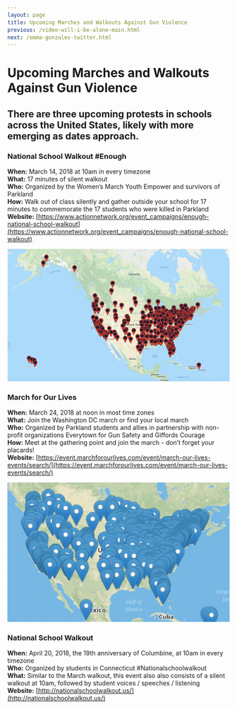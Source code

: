 ```yaml
---
layout: page
title: Upcoming Marches and Walkouts Against Gun Violence
previous: /video-will-i-be-alone-main.html
next: /emma-gonzales-twitter.html
---
```


Upcoming Marches and Walkouts Against Gun Violence
=================


## There are three upcoming protests in schools across the United States, likely with more emerging as dates approach. 

### National School Walkout #Enough
**When:** March 14, 2018 at 10am in every timezone<br>
**What:** 17 minutes of silent walkout<br>
**Who:** Organized by the Women’s March Youth Empower and survivors of Parkland <br>
**How:** Walk out of class silently and gather outside your school for 17 minutes to commemorate the 17 students who were killed in Parkland<br>
**Website:** [https://www.actionnetwork.org/event_campaigns/enough-national-school-walkout](https://www.actionnetwork.org/event_campaigns/enough-national-school-walkout)

![alt text](/images/will-i-be-alone-map-1.png)


### March for Our Lives
**When:** March 24, 2018 at noon in most time zones<br>
**What:** Join the Washington DC march or find your local march<br>
**Who:** Organized by Parkland students and allies in partnership with non-profit organizations Everytown for Gun Safety and Giffords Courage<br>
**How:** Meet at the gathering point and join the march - don’t forget your placards!<br>
**Website:** [https://event.marchforourlives.com/event/march-our-lives-events/search/](https://event.marchforourlives.com/event/march-our-lives-events/search/)

![alt text](/images/will-i-be-alone-map-2.png)


### National School Walkout
**When:** April 20, 2018, the 19th anniversary of Columbine, at 10am in every timezone<br>
**Who:** Organized by students in Connecticut #Nationalschoolwalkout<br>
**What:** Similar to the March walkout, this event also also consists of a silent walkout at 10am, followed by student voices / speeches / listening<br>
**Website:** [http://nationalschoolwalkout.us/](http://nationalschoolwalkout.us/)